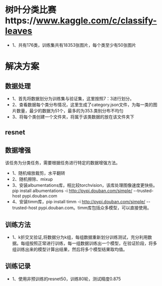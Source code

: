 # 树叶分类比赛https://www.kaggle.com/c/classify-leaves
- 1、共有176类，训练集共有18353张图片，每个类至少有50张图片

# 解决方案
## 数据处理
- 1、首先将数据划分为训练集与验证集，这里按照7：3进行划分。
- 2、查看数据每个类分布情况，这里生成了category.json文件，为每一类的图片数量，最少的数据为51个，最多的为353.类别分布不均匀
- 3、将每个类创建一个文件夹，将属于该类数据的放在该文件夹下


## resnet

## 数据增强
该任务为分类任务，需要根据任务进行特定的数据增强方法。
- 1、随机缩放裁剪，水平翻转
- 2、随机擦除、mixup
- 3、安装albumentations库，相比较torchvision，该库处理图像速度更快些。pip install albumentations -i http://pypi.douban.com/simple/ --trusted-host pypi.douban.com
- 4、安装timm库，pip install timm -i http://pypi.douban.com/simple/ --trusted-host pypi.douban.com。timm库包括众多模型，可以直接使用。


## 训练方法
- 1、k折交叉验证,将数据分为k组，每组数据重新划分训练测试，充分利用数据。每组按照正常进行训练，每一组数据训练出一个模型，在验证阶段，将多组训练出来的模型计算出结果，然后将多个模型结果取均值。


## 训练记录
- 1、使用非预训练的resnet50，训练80轮，测试精度0.875


